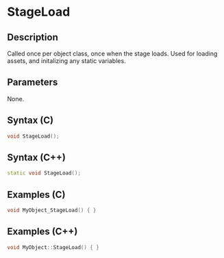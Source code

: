 # StageLoad

## Description
Called once per object class, once when the stage loads. Used for loading assets, and initalizing any static variables.

## Parameters
None.

## Syntax (C)
```c
void StageLoad();
```

## Syntax (C++)
```cpp
static void StageLoad();
```

## Examples (C)
```c
void MyObject_StageLoad() { }
```

## Examples (C++)
```cpp
void MyObject::StageLoad() { }
```